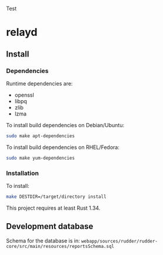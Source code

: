 

Test

# relayd

## Install

### Dependencies

Runtime dependencies are:

* openssl
* libpq
* zlib
* lzma

To install build dependencies on Debian/Ubuntu:

```bash
sudo make apt-dependencies
```

To install build dependencies on RHEL/Fedora:

```bash
sudo make yum-dependencies
```

### Installation

To install:

```bash
make DESTDIR=/target/directory install
```

This project requires at least Rust 1.34.

## Development database

Schema for the database is in: `webapp/sources/rudder/rudder-core/src/main/resources/reportsSchema.sql`
